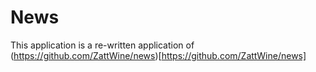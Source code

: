 # News

This application is a re-written application of (https://github.com/ZattWine/news)[https://github.com/ZattWine/news]
